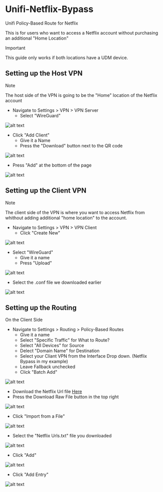 # Unifi-Netflix-Bypass
Unifi Policy-Based Route for Netflix

This is for users who want to access a Netflix account without purchasing an additional "Home Location"

> [!IMPORTANT]
> This guide only works if both locations have a UDM device.

## Setting up the Host VPN
> [!NOTE]
> The host side of the VPN is going to be the "Home" location of the Netflix account

- Navigate to Settings > VPN > VPN Server
  - Select "WireGuard"

![alt text](<IMGs/1.png>)

- Click "Add Client"
  - Give it a Name
  - Press the "Download" button next to the QR code

 ![alt text](<IMGs/2.png>)

 - Press "Add" at the bottom of the page

 ![alt text](<IMGs/3.png>)

## Setting up the Client VPN

> [!NOTE]
> The client side of the VPN is where you want to access Netflix from whithout adding additional "home location" to the account.

- Navigate to Settings > VPN > VPN Client
  - Click "Create New"
 
 ![alt text](<IMGs/4.png>)

- Select "WireGuard"
  - Give it a name
  - Press "Upload"

 ![alt text](<IMGs/5.png>)

 - Select the .conf file we downloaded earlier

 ![alt text](<IMGs/6.png>)

## Setting up the Routing

On the Client Side
- Navigate to Settings > Routing > Policy-Based Routes
  - Give it a name
  - Select "Specific Traffic" for What to Route?
  - Select "All Devices" for Source
  - Delect "Domain Name" for Destination
  - Select your Cliant VPN from the Interface Drop down. (Netflix Bypass in my example)
  - Leave Fallback unchecked
  - Click "Batch Add"

 ![alt text](<IMGs/7.png>)

- Download the Netflix Url file [Here](https://github.com/esmith443/Unifi-Netflix-Bypass/blob/main/Netflix%20Urls.txt)
- Press the Download Raw File button in the top right

 ![alt text](<IMGs/8.png>)

- Click "Import from a File"

 ![alt text](<IMGs/9.png>)

- Select the "Netflix Urls.txt" file you downloaded

 ![alt text](<IMGs/10.png>)

- Click "Add"

 ![alt text](<IMGs/11.png>)

- Click "Add Entry"

 ![alt text](<IMGs/12.png>)
